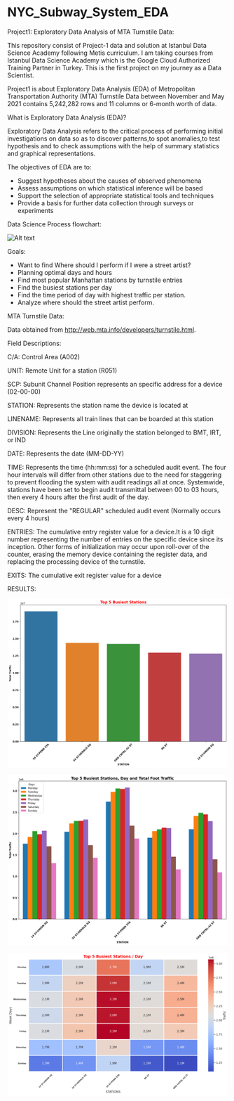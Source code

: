 # NYC_Subway_System_EDA
Project1: Exploratory Data Analysis of MTA Turnstile Data:

This repository consist of Project-1 data and solution at Istanbul Data Science Academy following Metis curriculum. 
I am taking courses from Istanbul Data Science Academy which is the Google Cloud Authorized Training Partner in Turkey. This is the first project on my journey as a Data Scientist.

Project1 is about Exploratory Data Analysis (EDA) of Metropolitan Transportation Authority (MTA) Turnstile Data between November and May 2021 contains 5,242,282 rows and 11 columns or 6-month worth of data.


What is Exploratory Data Analysis (EDA)?

Exploratory Data Analysis refers to the critical process of performing initial investigations on data so as to discover patterns,to spot anomalies,to test hypothesis and to check assumptions with the help of summary statistics and graphical representations.

The objectives of EDA are to:
* Suggest hypotheses about the causes of observed phenomena
* Assess assumptions on which statistical inference will be based
* Support the selection of appropriate statistical tools and techniques
* Provide a basis for further data collection through surveys or experiments

Data Science Process flowchart:

![Alt text](https://upload.wikimedia.org/wikipedia/commons/thumb/b/ba/Data_visualization_process_v1.png/350px-Data_visualization_process_v1.png "img1")




Goals:
* Want to find Where should I perform if I were a street artist?
* Planning optimal days and hours
* Find most popular Manhattan stations by turnstile entries 
* Find the busiest stations per day
* Find the time period of day with highest traffic per station.
* Analyze where should the street artist perform.


MTA Turnstile Data:

Data obtained from http://web.mta.info/developers/turnstile.html.

Field Descriptions:

C/A: Control Area (A002)

UNIT: Remote Unit for a station (R051)

SCP: Subunit Channel Position represents an specific address for a device (02-00-00)

STATION: Represents the station name the device is located at

LINENAME: Represents all train lines that can be boarded at this station

DIVISION: Represents the Line originally the station belonged to BMT, IRT, or IND

DATE: Represents the date (MM-DD-YY)

TIME: Represents the time (hh:mm:ss) for a scheduled audit event. The four hour intervals will differ from other stations due to the need for staggering to prevent flooding the system with audit readings all at once. Systemwide, stations have been set to begin audit transmittal between 00 to 03 hours, then every 4 hours after the first audit of the day.

DESC: Represent the "REGULAR" scheduled audit event (Normally occurs every 4 hours)

ENTRIES: The cumulative entry register value for a device.It is a 10 digit number representing the number of entries on the specific device since its inception. Other forms of initialization may occur upon roll-over of the counter, erasing the memory device containing the register data, and replacing the processing device of the turnstile.

EXITS: The cumulative exit register value for a device

RESULTS:

![Alt text](https://github.com/nuriyeakin/NYC_Subway_System_EDA/blob/main/Top5Station.png?raw=true "img2")

![Alt text](https://github.com/nuriyeakin/NYC_Subway_System_EDA/blob/main/Top5Stationby_Day.png?raw=true "img3")

![Alt text](https://github.com/nuriyeakin/NYC_Subway_System_EDA/blob/main/Top5_Heatmap.png?raw=true "img4")

